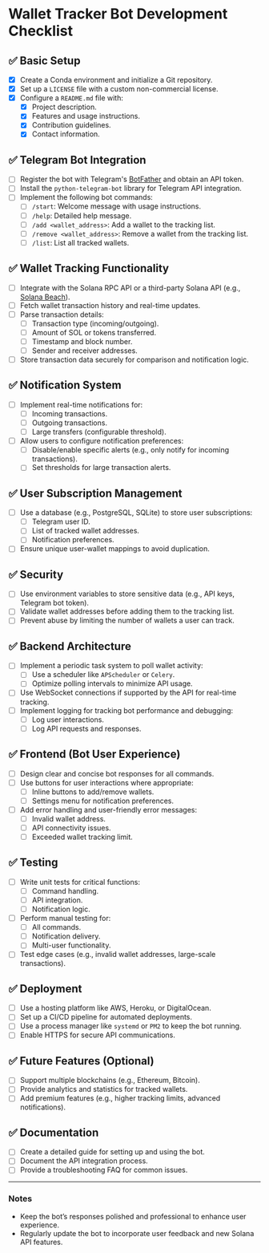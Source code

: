 # Wallet Tracker Bot Development Checklist

## ✅ **Basic Setup**
- [x] Create a Conda environment and initialize a Git repository.
- [x] Set up a `LICENSE` file with a custom non-commercial license.
- [x] Configure a `README.md` file with:
  - [x] Project description.
  - [x] Features and usage instructions.
  - [x] Contribution guidelines.
  - [x] Contact information.

## ✅ **Telegram Bot Integration**
- [ ] Register the bot with Telegram's [BotFather](https://core.telegram.org/bots#botfather) and obtain an API token.
- [ ] Install the `python-telegram-bot` library for Telegram API integration.
- [ ] Implement the following bot commands:
  - [ ] `/start`: Welcome message with usage instructions.
  - [ ] `/help`: Detailed help message.
  - [ ] `/add <wallet_address>`: Add a wallet to the tracking list.
  - [ ] `/remove <wallet_address>`: Remove a wallet from the tracking list.
  - [ ] `/list`: List all tracked wallets.

## ✅ **Wallet Tracking Functionality**
- [ ] Integrate with the Solana RPC API or a third-party Solana API (e.g., [Solana Beach](https://solanabeach.io/)).
- [ ] Fetch wallet transaction history and real-time updates.
- [ ] Parse transaction details:
  - [ ] Transaction type (incoming/outgoing).
  - [ ] Amount of SOL or tokens transferred.
  - [ ] Timestamp and block number.
  - [ ] Sender and receiver addresses.
- [ ] Store transaction data securely for comparison and notification logic.

## ✅ **Notification System**
- [ ] Implement real-time notifications for:
  - [ ] Incoming transactions.
  - [ ] Outgoing transactions.
  - [ ] Large transfers (configurable threshold).
- [ ] Allow users to configure notification preferences:
  - [ ] Disable/enable specific alerts (e.g., only notify for incoming transactions).
  - [ ] Set thresholds for large transaction alerts.

## ✅ **User Subscription Management**
- [ ] Use a database (e.g., PostgreSQL, SQLite) to store user subscriptions:
  - [ ] Telegram user ID.
  - [ ] List of tracked wallet addresses.
  - [ ] Notification preferences.
- [ ] Ensure unique user-wallet mappings to avoid duplication.

## ✅ **Security**
- [ ] Use environment variables to store sensitive data (e.g., API keys, Telegram bot token).
- [ ] Validate wallet addresses before adding them to the tracking list.
- [ ] Prevent abuse by limiting the number of wallets a user can track.

## ✅ **Backend Architecture**
- [ ] Implement a periodic task system to poll wallet activity:
  - [ ] Use a scheduler like `APScheduler` or `Celery`.
  - [ ] Optimize polling intervals to minimize API usage.
- [ ] Use WebSocket connections if supported by the API for real-time tracking.
- [ ] Implement logging for tracking bot performance and debugging:
  - [ ] Log user interactions.
  - [ ] Log API requests and responses.

## ✅ **Frontend (Bot User Experience)**
- [ ] Design clear and concise bot responses for all commands.
- [ ] Use buttons for user interactions where appropriate:
  - [ ] Inline buttons to add/remove wallets.
  - [ ] Settings menu for notification preferences.
- [ ] Add error handling and user-friendly error messages:
  - [ ] Invalid wallet address.
  - [ ] API connectivity issues.
  - [ ] Exceeded wallet tracking limit.

## ✅ **Testing**
- [ ] Write unit tests for critical functions:
  - [ ] Command handling.
  - [ ] API integration.
  - [ ] Notification logic.
- [ ] Perform manual testing for:
  - [ ] All commands.
  - [ ] Notification delivery.
  - [ ] Multi-user functionality.
- [ ] Test edge cases (e.g., invalid wallet addresses, large-scale transactions).

## ✅ **Deployment**
- [ ] Use a hosting platform like AWS, Heroku, or DigitalOcean.
- [ ] Set up a CI/CD pipeline for automated deployments.
- [ ] Use a process manager like `systemd` or `PM2` to keep the bot running.
- [ ] Enable HTTPS for secure API communications.

## ✅ **Future Features (Optional)**
- [ ] Support multiple blockchains (e.g., Ethereum, Bitcoin).
- [ ] Provide analytics and statistics for tracked wallets.
- [ ] Add premium features (e.g., higher tracking limits, advanced notifications).

## ✅ **Documentation**
- [ ] Create a detailed guide for setting up and using the bot.
- [ ] Document the API integration process.
- [ ] Provide a troubleshooting FAQ for common issues.

---

### **Notes**
- Keep the bot’s responses polished and professional to enhance user experience.
- Regularly update the bot to incorporate user feedback and new Solana API features.
